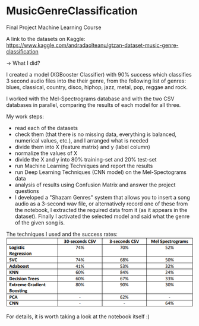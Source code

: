 # MusicGenreClassification
Final Project Machine Learning Course

A link to the datasets on Kaggle: 
https://www.kaggle.com/andradaolteanu/gtzan-dataset-music-genre-classification

-> What I did? 

I created a model (XGBooster Classifier) with 90% success which classifies 3 second audio files into the their genre, from the following list of genres:
blues, classical, country, disco, hiphop, jazz, metal, pop, reggae and rock. 

I worked with the Mel-Spectrograms database and with the two CSV databases in parallel, comparing the results of each model for all three.

My work steps:
* read each of the datasets
* check them (that there is no missing data, everything is balanced, numerical values, etc.), and I arranged what is needed
* divide them into X (feature matrix) and y (label column)
* normalize the values of X
* divide the X and y into 80% training-set and 20% test-set
* run Machine Learning Techniques and report the results
* run Deep Learning Techniques (CNN model) on the Mel-Spectograms data
* analysis of results using Confusion Matrix and answer the project questions
* I developed a "Shazam Genres" system that allows you to insert a song audio as a 3-second wav file, or alternatively record one of these from the notebook, I extracted the required data from it (as it appears in the dataset). Finally I activated the selected model and said what the genre of the given song is.

The techniques I used and the success rates:
![](https://github.com/HilaShoshan//MusicGenreClassification/blob/main/results/results_table.png)

For details, it is worth taking a look at the notebook itself :)
